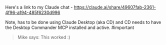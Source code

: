 Here's a link to my Claude chat - https://claude.ai/share/49607fab-2361-4f96-a194-485f6230d996

Note, has to be done using Claude Desktop (aka CD) and CD needs to have the Desktop Commander MCP installed and active. #important

> Mike says: This worked :)
